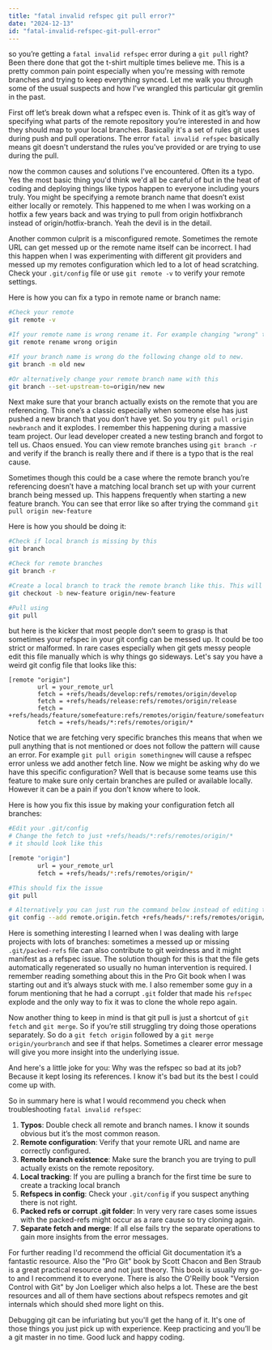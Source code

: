```yaml
---
title: "fatal invalid refspec git pull error?"
date: "2024-12-13"
id: "fatal-invalid-refspec-git-pull-error"
---
```


 so you’re getting a `fatal invalid refspec` error during a `git pull` right? Been there done that got the t-shirt multiple times believe me. This is a pretty common pain point especially when you're messing with remote branches and trying to keep everything synced. Let me walk you through some of the usual suspects and how I've wrangled this particular git gremlin in the past.

First off let’s break down what a refspec even is. Think of it as git’s way of specifying what parts of the remote repository you’re interested in and how they should map to your local branches. Basically it's a set of rules git uses during push and pull operations. The error `fatal invalid refspec` basically means git doesn't understand the rules you've provided or are trying to use during the pull.

now the common causes and solutions I've encountered. Often its a typo. Yes the most basic thing you'd think we'd all be careful of but in the heat of coding and deploying things like typos happen to everyone including yours truly. You might be specifying a remote branch name that doesn’t exist either locally or remotely. This happened to me when I was working on a hotfix a few years back and was trying to pull from origin hotfixbranch instead of origin/hotfix-branch. Yeah the devil is in the detail.

Another common culprit is a misconfigured remote. Sometimes the remote URL can get messed up or the remote name itself can be incorrect. I had this happen when I was experimenting with different git providers and messed up my remotes configuration which led to a lot of head scratching. Check your `.git/config` file or use `git remote -v` to verify your remote settings.

Here is how you can fix a typo in remote name or branch name:

```bash
#Check your remote
git remote -v

#If your remote name is wrong rename it. For example changing "wrong" to "origin"
git remote rename wrong origin

#If your branch name is wrong do the following change old to new.
git branch -m old new

#Or alternatively change your remote branch name with this
git branch --set-upstream-to=origin/new new
```

Next make sure that your branch actually exists on the remote that you are referencing. This one’s a classic especially when someone else has just pushed a new branch that you don’t have yet. So you try `git pull origin newbranch` and it explodes. I remember this happening during a massive team project. Our lead developer created a new testing branch and forgot to tell us. Chaos ensued. You can view remote branches using `git branch -r` and verify if the branch is really there and if there is a typo that is the real cause.

Sometimes though this could be a case where the remote branch you’re referencing doesn’t have a matching local branch set up with your current branch being messed up. This happens frequently when starting a new feature branch. You can see that error like so after trying the command `git pull origin new-feature`

Here is how you should be doing it:

```bash
#Check if local branch is missing by this
git branch

#Check for remote branches
git branch -r

#Create a local branch to track the remote branch like this. This will create your new local branch
git checkout -b new-feature origin/new-feature

#Pull using
git pull
```

 but here is the kicker that most people don’t seem to grasp is that sometimes your refspec in your git config can be messed up. It could be too strict or malformed. In rare cases especially when git gets messy people edit this file manually which is why things go sideways. Let's say you have a weird git config file that looks like this:

```
[remote "origin"]
        url = your_remote_url
        fetch = +refs/heads/develop:refs/remotes/origin/develop
        fetch = +refs/heads/release:refs/remotes/origin/release
        fetch = +refs/heads/feature/somefeature:refs/remotes/origin/feature/somefeature
        fetch = +refs/heads/*:refs/remotes/origin/*
```

Notice that we are fetching very specific branches this means that when we pull anything that is not mentioned or does not follow the pattern will cause an error. For example `git pull origin somethingnew` will cause a refspec error unless we add another fetch line. Now we might be asking why do we have this specific configuration? Well that is because some teams use this feature to make sure only certain branches are pulled or available locally. However it can be a pain if you don't know where to look.

Here is how you fix this issue by making your configuration fetch all branches:

```bash
#Edit your .git/config
# Change the fetch to just +refs/heads/*:refs/remotes/origin/*
# it should look like this

[remote "origin"]
        url = your_remote_url
        fetch = +refs/heads/*:refs/remotes/origin/*

#This should fix the issue
git pull

# Alternatively you can just run the command below instead of editing the config
git config --add remote.origin.fetch +refs/heads/*:refs/remotes/origin/*
```

Here is something interesting I learned when I was dealing with large projects with lots of branches: sometimes a messed up or missing `.git/packed-refs` file can also contribute to git weirdness and it might manifest as a refspec issue. The solution though for this is that the file gets automatically regenerated so usually no human intervention is required. I remember reading something about this in the Pro Git book when I was starting out and it’s always stuck with me. I also remember some guy in a forum mentioning that he had a corrupt `.git` folder that made his `refspec` explode and the only way to fix it was to clone the whole repo again.

Now another thing to keep in mind is that git pull is just a shortcut of `git fetch` and `git merge`. So if you’re still struggling try doing those operations separately. So do a `git fetch origin` followed by a `git merge origin/yourbranch` and see if that helps. Sometimes a clearer error message will give you more insight into the underlying issue.

And here's a little joke for you: Why was the refspec so bad at its job? Because it kept losing its references.   I know it's bad but its the best I could come up with.

So in summary here is what I would recommend you check when troubleshooting `fatal invalid refspec`:

1.  **Typos**: Double check all remote and branch names. I know it sounds obvious but it’s the most common reason.
2.  **Remote configuration**: Verify that your remote URL and name are correctly configured.
3.  **Remote branch existence**: Make sure the branch you are trying to pull actually exists on the remote repository.
4.  **Local tracking**: If you are pulling a branch for the first time be sure to create a tracking local branch
5.  **Refspecs in config**: Check your `.git/config` if you suspect anything there is not right.
6.  **Packed refs or corrupt .git folder**: In very very rare cases some issues with the packed-refs might occur as a rare cause so try cloning again.
7.  **Separate fetch and merge**: If all else fails try the separate operations to gain more insights from the error messages.

For further reading I'd recommend the official Git documentation it’s a fantastic resource. Also the "Pro Git" book by Scott Chacon and Ben Straub is a great practical resource and not just theory. This book is usually my go-to and I recommend it to everyone. There is also the O'Reilly book "Version Control with Git" by Jon Loeliger which also helps a lot. These are the best resources and all of them have sections about refspecs remotes and git internals which should shed more light on this.

Debugging git can be infuriating but you'll get the hang of it. It's one of those things you just pick up with experience. Keep practicing and you’ll be a git master in no time. Good luck and happy coding.

